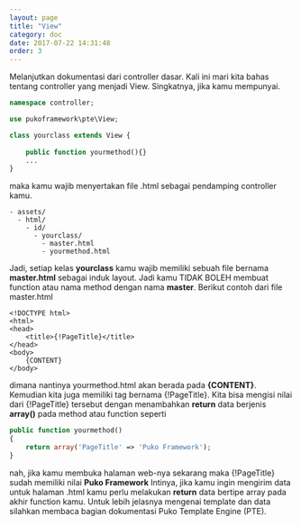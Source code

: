 ```yaml
---
layout: page
title: "View"
category: doc
date: 2017-07-22 14:31:48
order: 3
---
```



Melanjutkan dokumentasi dari controller dasar. Kali ini mari kita bahas tentang controller yang menjadi View.
Singkatnya, jika kamu mempunyai.

```php
namespace controller;

use pukoframework\pte\View;

class yourclass extends View {
    
    public function yourmethod(){}
    ...
}
```

maka kamu wajib menyertakan file .html sebagai pendamping controller kamu.

```
- assets/
  - html/
    - id/
      - yourclass/
        - master.html
        - yourmethod.html
```

Jadi, setiap kelas **yourclass** kamu wajib memiliki sebuah file bernama **master.html** sebagai induk layout.
Jadi kamu TIDAK BOLEH membuat function atau nama method dengan nama **master**. 
Berikut contoh dari file master.html

```
<!DOCTYPE html>
<html>
<head>
    <title>{!PageTitle}</title>
</head>
<body>
    {CONTENT}
</body>
```

dimana nantinya yourmethod.html akan berada pada **{CONTENT}**.
Kemudian kita juga memiliki tag bernama {!PageTitle}. 
Kita bisa mengisi nilai dari {!PageTitle} tersebut dengan menambahkan **return** data berjenis **array()**
pada method atau function seperti

```php
public function yourmethod()
{
    return array('PageTitle' => 'Puko Framework');
}   
```

nah, jika kamu membuka halaman web-nya sekarang maka {!PageTitle} sudah memiliki nilai **Puko Framework** 
Intinya, jika kamu ingin mengirim data untuk halaman .html kamu perlu melakukan **return** data bertipe array pada akhir function kamu.
Untuk lebih jelasnya mengenai template dan data silahkan membaca bagian dokumentasi Puko Template Engine (PTE).